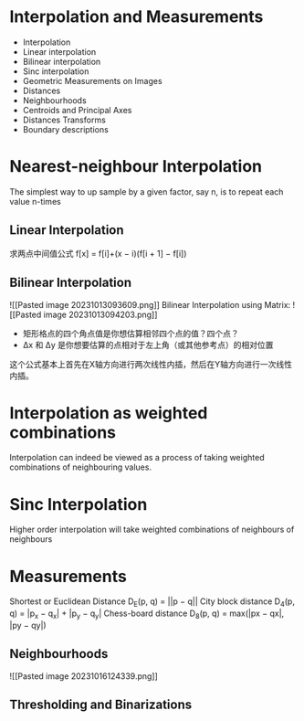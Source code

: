# Interpolation and Measurements
- Interpolation
- Linear interpolation
- Bilinear interpolation
- Sinc interpolation
-  Geometric Measurements on Images
- Distances
- Neighbourhoods
- Centroids and Principal Axes
- Distances Transforms
- Boundary descriptions

# Nearest-neighbour Interpolation

The simplest way to up sample by a given factor, say n, is to repeat each value n-times


## Linear Interpolation

求两点中间值公式 f[x] = f[i]+(x − i)(f[i + 1] − f[i])

## Bilinear Interpolation

![[Pasted image 20231013093609.png]]
Bilinear Interpolation using Matrix: 
![[Pasted image 20231013094203.png]]
- 矩形格点的四个角点值是你想估算相邻四个点的值？四个点？
- Δx 和 Δy 是你想要估算的点相对于左上角（或其他参考点）的相对位置

这个公式基本上首先在X轴方向进行两次线性内插，然后在Y轴方向进行一次线性内插。

# Interpolation as weighted combinations

Interpolation can indeed be viewed as a process of taking weighted combinations of neighbouring values.
# Sinc Interpolation 
Higher order interpolation will take weighted combinations of neighbours of neighbours

# Measurements
Shortest or Euclidean Distance
D<sub>E</sub>(p, q) = ||p − q||
City block distance
D<sub>4</sub>(p, q) = |p<sub>x</sub> − q<sub>x</sub>| + |p<sub>y</sub> − q<sub>y</sub>|
Chess-board distance
D<sub>8</sub>(p, q) = max(|px − qx|, |py − qy|)

## Neighbourhoods 
![[Pasted image 20231016124339.png]]
##  Thresholding and Binarizations
